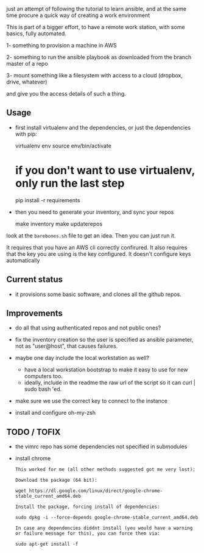 just an attempt of following the tutorial to learn ansible, and at the same time procure a quick way of creating a work environment

This is part of a bigger effort, to have a remote work station, with some basics, fully automated.

1- something to provision a machine in AWS

2- something to run the ansible playbook as downloaded from the branch master of a repo

3- mount something like a filesystem with access to a cloud (dropbox, drive, whatever)

and give you the access details of such a thing. 

## Usage 

- first install virtualenv and the dependencies, or just the dependencies with pip:

    virtualenv env
    source env/bin/activate
    # if you don't want to use virtualenv, only run the last step
    pip install -r requirements

- then you need to generate your inventory, and sync your repos

    make inventory
    make updaterepos


look at the `barebones.sh` file to get an idea. Then you can just run it.

It requires that you have an AWS cli correctly confirured. It also requires that the key you are using is the key configured. 
It doesn't configure keys automatically


## Current status

- it provisions some basic software, and clones all the github repos.

## Improvements

- do all that using authenticated repos and not public ones?

- fix the inventory creation so the user is specified as ansible parameter, not as "user@host", that causes failures.

- maybe one day include the local workstation as well?
   - have a local workstation bootstrap to make it easy to use for new computers too.
   - ideally, include in the readme the raw url of the script so it can curl | sudo bash 'ed.

- make sure we use the correct key to connect to the instance

- install and configure oh-my-zsh


## TODO / TOFIX

- the vimrc repo has some dependencies not specified in submodules

- install chrome 
    

      This worked for me (all other methods suggested got me very lost):

      Download the package (64 bit):

      wget https://dl.google.com/linux/direct/google-chrome-stable_current_amd64.deb

      Install the package, forcing install of dependencies:

      sudo dpkg -i --force-depends google-chrome-stable_current_amd64.deb

      In case any dependencies diddnt install (you would have a warning or failure message for this), you can force them via:

      sudo apt-get install -f

